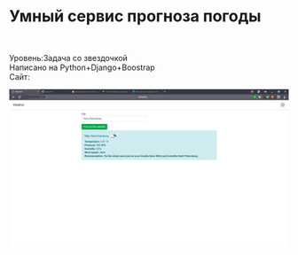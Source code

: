 <h1>Умный сервис прогноза погоды</h1><br>
<p>Уровень:Задача со звездочкой<br>
Написано на Python+Django+Boostrap<br>
Сайт:<br></p>
  
![Image alt](https://github.com/kirrilf/weatherApp/blob/master/Снимок%20экрана%20от%202020-04-15%2013-01-39.png)
